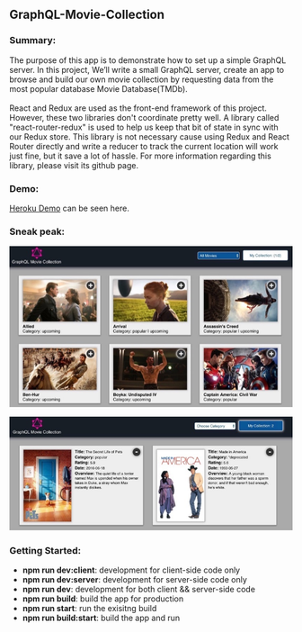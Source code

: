 ## GraphQL-Movie-Collection

### Summary:
The purpose of this app is to demonstrate how to set up a simple GraphQL server. 
In this project, We’ll write a small GraphQL server, create an app to browse and build
our own movie collection by requesting data from the most popular database Movie Database(TMDb).
<br><br>
React and Redux are used as the front-end framework of this project. However, these two libraries don't 
coordinate pretty well. A library called "react-router-redux" is used to help us keep that bit of state 
in sync with our Redux store. This library is not necessary cause using Redux and React Router directly 
and write a reducer to track the current location will work just fine, but it save a lot of hassle. For more
information regarding this library, please visit its github page.

### Demo:

[Heroku Demo](https://graphql-movie-collection.herokuapp.com/) can be seen here.


### Sneak peak:

<div align="center">
    <img src="/public/assets/readme_01.jpg" >
    <p><p>
    <img src="/public/assets/readme_02.jpg" >
</div>


### Getting Started:

<ul>
    <li><b>npm run dev:client</b>: development for client-side code only</li>
    <li><b>npm run dev:server</b>: development for server-side code only</li>
    <li><b>npm run dev</b>: development for both client && server-side code</li>
    <li><b>npm run build</b>: build the app for production</li>
    <li><b>npm run start</b>: run the exisitng build</li>
    <li><b>npm run build:start</b>: build the app and run</li>
</ul>
